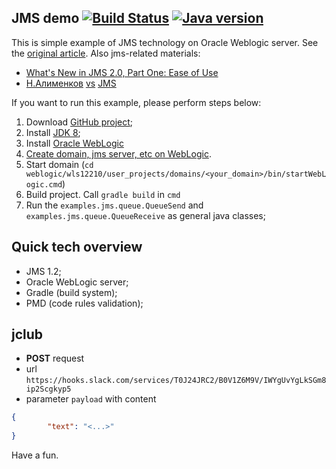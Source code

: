 ## JMS demo [![Build Status](https://semaphoreci.com/api/v1/dgroup/jms-test/branches/master/shields_badge.svg)](https://semaphoreci.com/dgroup/jms-test) [![Java version](https://img.shields.io/badge/java-8+-brightgreen.svg)](http://www.oracle.com/technetwork/java/javase/downloads/index.html)

This is simple example of JMS technology on Oracle Weblogic server. See the [original article](https://blogs.oracle.com/soaproactive/entry/how_to_create_a_simple).
Also jms-related materials:
- [What's New in JMS 2.0, Part One: Ease of Use](http://www.oracle.com/technetwork/articles/java/jms20-1947669.html)
- [Н.Алименков](https://www.youtube.com/watch?v=ExjPxDxkmFo) [vs](http://www.slideshare.net/alimenkou/do-we-need-jms-in-21st-century) [JMS](https://www.youtube.com/watch?v=RVwXdCfzJZA)
 

If you want to run this example, please perform steps below:

1. Download [GitHub project](https://github.com/dgroup/Servlets_demo/archive/master.zip);
2. Install [JDK 8](http://www.oracle.com/technetwork/java/javase/downloads/jdk8-downloads-2133151.html);
3. Install [Oracle WebLogic](http://www.oracle.com/technetwork/middleware/weblogic/downloads/wls-main-097127.html)
4. [Create domain, jms server, etc on WebLogic](https://blogs.oracle.com/soaproactive/entry/how_to_create_a_simple).
5. Start domain (`cd weblogic/wls12210/user_projects/domains/<your_domain>/bin/startWebLogic.cmd`)
6. Build project. Call `gradle build` in `cmd`
7. Run the `examples.jms.queue.QueueSend` and `examples.jms.queue.QueueReceive` as general java classes;

## Quick tech overview
- JMS 1.2;
- Oracle WebLogic server;
- Gradle (build system); 
- PMD (code rules validation);

## jclub 
- **POST** request
- url `https://hooks.slack.com/services/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` 
- parameter `payload` with content  
```json
{
        "text": "<...>"
}
```

Have a fun.